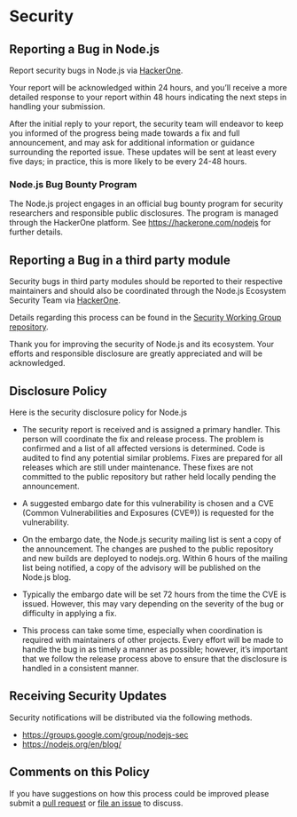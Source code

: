 # Security

## Reporting a Bug in Node.js

Report security bugs in Node.js via [HackerOne](https://hackerone.com/nodejs).

Your report will be acknowledged within 24 hours, and you’ll receive a more
detailed response to your report within 48 hours indicating the next steps in
handling your submission.

After the initial reply to your report, the security team will endeavor to keep
you informed of the progress being made towards a fix and full announcement,
and may ask for additional information or guidance surrounding the reported
issue.  These updates will be sent at least every five days; in practice, this
is more likely to be every 24-48 hours.

### Node.js Bug Bounty Program

The Node.js project engages in an official bug bounty program for security
researchers and responsible public disclosures.  The program is managed through
the HackerOne platform. See <https://hackerone.com/nodejs> for further details.

## Reporting a Bug in a third party module

Security bugs in third party modules should be reported to their respective
maintainers and should also be coordinated through the Node.js Ecosystem
Security Team via [HackerOne](https://hackerone.com/nodejs-ecosystem).

Details regarding this process can be found in the
[Security Working Group repository](https://github.com/nodejs/security-wg/blob/master/processes/third_party_vuln_process.md).

Thank you for improving the security of Node.js and its ecosystem. Your efforts
and responsible disclosure are greatly appreciated and will be acknowledged.

## Disclosure Policy

Here is the security disclosure policy for Node.js

* The security report is received and is assigned a primary handler. This
  person will coordinate the fix and release process. The problem is confirmed
  and a list of all affected versions is determined. Code is audited to find
  any potential similar problems. Fixes are prepared for all releases which are
  still under maintenance. These fixes are not committed to the public
  repository but rather held locally pending the announcement.

* A suggested embargo date for this vulnerability is chosen and a CVE (Common
  Vulnerabilities and Exposures (CVE®)) is requested for the vulnerability.

* On the embargo date, the Node.js security mailing list is sent a copy of the
  announcement. The changes are pushed to the public repository and new builds
  are deployed to nodejs.org. Within 6 hours of the mailing list being
  notified, a copy of the advisory will be published on the Node.js blog.

* Typically the embargo date will be set 72 hours from the time the CVE is
  issued. However, this may vary depending on the severity of the bug or
  difficulty in applying a fix.

* This process can take some time, especially when coordination is required
  with maintainers of other projects. Every effort will be made to handle the
  bug in as timely a manner as possible; however, it’s important that we follow
  the release process above to ensure that the disclosure is handled in a
  consistent manner.

## Receiving Security Updates

Security notifications will be distributed via the following methods.

* <https://groups.google.com/group/nodejs-sec>
* <https://nodejs.org/en/blog/>

## Comments on this Policy

If you have suggestions on how this process could be improved please submit a
[pull request](https://github.com/nodejs/nodejs.org) or
[file an issue](https://github.com/nodejs/security-wg/issues/new) to discuss.
